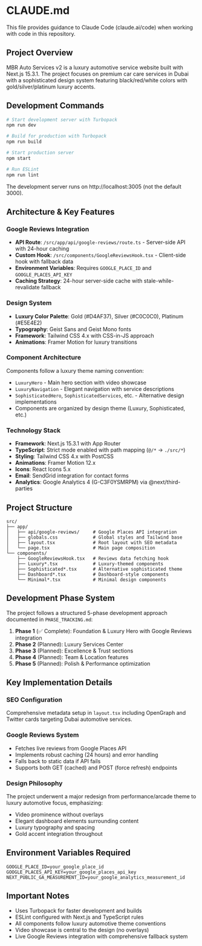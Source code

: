 # CLAUDE.md

This file provides guidance to Claude Code (claude.ai/code) when working with code in this repository.

## Project Overview

MBR Auto Services v2 is a luxury automotive service website built with Next.js 15.3.1. The project focuses on premium car care services in Dubai with a sophisticated design system featuring black/red/white colors with gold/silver/platinum luxury accents.

## Development Commands

```bash
# Start development server with Turbopack
npm run dev

# Build for production with Turbopack
npm run build

# Start production server
npm start

# Run ESLint
npm run lint
```

The development server runs on http://localhost:3005 (not the default 3000).

## Architecture & Key Features

### Google Reviews Integration
- **API Route**: `/src/app/api/google-reviews/route.ts` - Server-side API with 24-hour caching
- **Custom Hook**: `/src/components/GoogleReviewsHook.tsx` - Client-side hook with fallback data
- **Environment Variables**: Requires `GOOGLE_PLACE_ID` and `GOOGLE_PLACES_API_KEY`
- **Caching Strategy**: 24-hour server-side cache with stale-while-revalidate fallback

### Design System
- **Luxury Color Palette**: Gold (#D4AF37), Silver (#C0C0C0), Platinum (#E5E4E2)
- **Typography**: Geist Sans and Geist Mono fonts
- **Framework**: Tailwind CSS 4.x with CSS-in-JS approach
- **Animations**: Framer Motion for luxury transitions

### Component Architecture
Components follow a luxury theme naming convention:
- `LuxuryHero` - Main hero section with video showcase
- `LuxuryNavigation` - Elegant navigation with service descriptions
- `SophisticatedHero`, `SophisticatedServices`, etc. - Alternative design implementations
- Components are organized by design theme (Luxury, Sophisticated, etc.)

### Technology Stack
- **Framework**: Next.js 15.3.1 with App Router
- **TypeScript**: Strict mode enabled with path mapping (`@/*` → `./src/*`)
- **Styling**: Tailwind CSS 4.x with PostCSS
- **Animations**: Framer Motion 12.x
- **Icons**: React Icons 5.x
- **Email**: SendGrid integration for contact forms
- **Analytics**: Google Analytics 4 (G-C3F0YSMRPM) via @next/third-parties

## Project Structure

```
src/
├── app/
│   ├── api/google-reviews/     # Google Places API integration
│   ├── globals.css             # Global styles and Tailwind base
│   ├── layout.tsx              # Root layout with SEO metadata
│   └── page.tsx                # Main page composition
└── components/
    ├── GoogleReviewsHook.tsx   # Reviews data fetching hook
    ├── Luxury*.tsx             # Luxury-themed components
    ├── Sophisticated*.tsx      # Alternative sophisticated theme
    ├── Dashboard*.tsx          # Dashboard-style components
    └── Minimal*.tsx            # Minimal design components
```

## Development Phase System

The project follows a structured 5-phase development approach documented in `PHASE_TRACKING.md`:

1. **Phase 1** (✅ Complete): Foundation & Luxury Hero with Google Reviews integration
2. **Phase 2** (Planned): Luxury Services Center
3. **Phase 3** (Planned): Excellence & Trust sections
4. **Phase 4** (Planned): Team & Location features
5. **Phase 5** (Planned): Polish & Performance optimization

## Key Implementation Details

### SEO Configuration
Comprehensive metadata setup in `layout.tsx` including OpenGraph and Twitter cards targeting Dubai automotive services.

### Google Reviews System
- Fetches live reviews from Google Places API
- Implements robust caching (24 hours) and error handling
- Falls back to static data if API fails
- Supports both GET (cached) and POST (force refresh) endpoints

### Design Philosophy
The project underwent a major redesign from performance/arcade theme to luxury automotive focus, emphasizing:
- Video prominence without overlays
- Elegant dashboard elements surrounding content
- Luxury typography and spacing
- Gold accent integration throughout

## Environment Variables Required

```
GOOGLE_PLACE_ID=your_google_place_id
GOOGLE_PLACES_API_KEY=your_google_places_api_key
NEXT_PUBLIC_GA_MEASUREMENT_ID=your_google_analytics_measurement_id
```

## Important Notes

- Uses Turbopack for faster development and builds
- ESLint configured with Next.js and TypeScript rules
- All components follow luxury automotive theme conventions
- Video showcase is central to the design (no overlays)
- Live Google Reviews integration with comprehensive fallback system